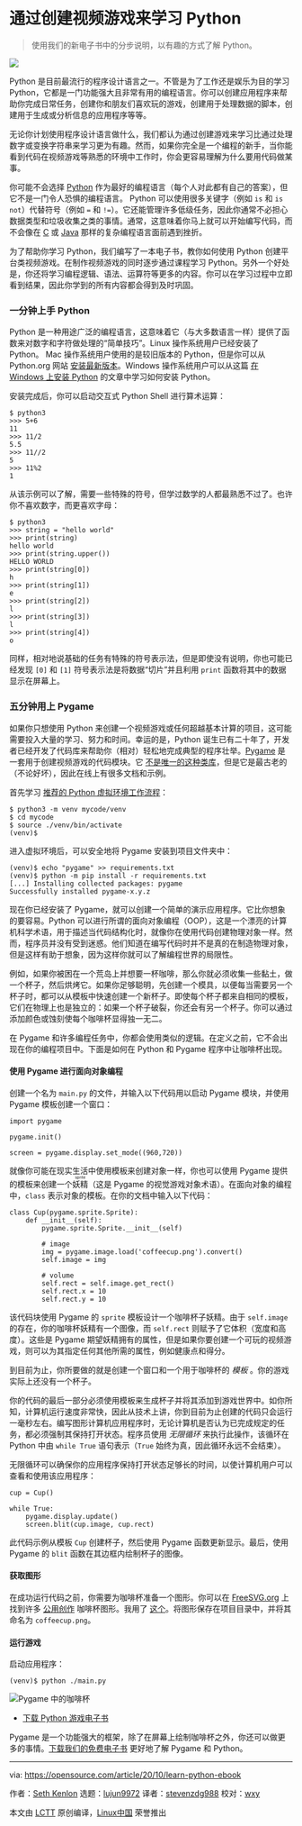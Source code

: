 [#]: collector: (lujun9972)
[#]: translator: (stevenzdg988)
[#]: reviewer: (wxy)
[#]: publisher: ( )
[#]: url: ( )
[#]: subject: (Learn Python by creating a video game)
[#]: via: (https://opensource.com/article/20/10/learn-python-ebook)
[#]: author: (Seth Kenlon https://opensource.com/users/seth)

通过创建视频游戏来学习 Python
======

> 使用我们的新电子书中的分步说明，以有趣的方式了解 Python。

![](https://img.linux.net.cn/data/attachment/album/202101/18/234525jdrrv6o6gkhkdq1k.jpg)

Python 是目前最流行的程序设计语言之一。不管是为了工作还是娱乐为目的学习 Python，它都是一门功能强大且非常有用的编程语言。你可以创建应用程序来帮助你完成日常任务，创建你和朋友们喜欢玩的游戏，创建用于处理数据的脚本，创建用于生成或分析信息的应用程序等等。

无论你计划使用程序设计语言做什么，我们都认为通过创建游戏来学习比通过处理数字或变换字符串来学习更为有趣。然而，如果你完全是一个编程的新手，当你能看到代码在视频游戏等熟悉的环境中工作时，你会更容易理解为什么要用代码做某事。

你可能不会选择 [Python][2] 作为最好的编程语言（每个人对此都有自己的答案），但它不是一门令人恐惧的编程语言。 Python 可以使用很多关键字（例如 `is` 和 `is not`）代替符号（例如 `=` 和 `!=`）。它还能管理许多低级任务，因此你通常不必担心数据类型和垃圾收集之类的事情。通常，这意味着你马上就可以开始编写代码，而不会像在 [C][3] 或 [Java][4] 那样的复杂编程语言面前遇到挫折。

为了帮助你学习 Python，我们编写了一本电子书，教你如何使用 Python 创建平台类视频游戏。在制作视频游戏的同时逐步通过课程学习 Python。另外一个好处是，你还将学习编程逻辑、语法、运算符等更多的内容。你可以在学习过程中立即看到结果，因此你学到的所有内容都会得到及时巩固。

### 一分钟上手 Python

Python 是一种用途广泛的编程语言，这意味着它（与大多数语言一样）提供了函数来对数字和字符做处理的“简单技巧”。Linux 操作系统用户已经安装了 Python。 Mac 操作系统用户使用的是较旧版本的 Python，但是你可以从 Python.org 网站 [安装最新版本][5]。Windows 操作系统用户可以从这篇 [在 Windows 上安装 Python][6] 的文章中学习如何安装 Python。

安装完成后，你可以启动交互式 Python Shell 进行算术运算：

```
$ python3
>>> 5+6
11
>>> 11/2
5.5
>>> 11//2
5
>>> 11%2
1
```

从该示例可以了解，需要一些特殊的符号，但学过数学的人都最熟悉不过了。也许你不喜欢数字，而更喜欢字母：

```
$ python3
>>> string = "hello world"
>>> print(string)
hello world
>>> print(string.upper())
HELLO WORLD
>>> print(string[0])
h
>>> print(string[1])
e
>>> print(string[2])
l
>>> print(string[3])
l
>>> print(string[4])
o
```

同样，相对地说基础的任务有特殊的符号表示法，但是即使没有说明，你也可能已经发现 `[0]` 和 `[1]` 符号表示法是将数据“切片”并且利用 `print` 函数将其中的数据显示在屏幕上。

### 五分钟用上 Pygame

如果你只想使用 Python 来创建一个视频游戏或任何超越基本计算的项目，这可能需要投入大量的学习、努力和时间。幸运的是，Python 诞生已有二十年了，开发者已经开发了代码库来帮助你（相对）轻松地完成典型的程序壮举。[Pygame][7] 是一套用于创建视频游戏的代码模块。它 [不是唯一的这种类库][8]，但是它是最古老的（不论好坏），因此在线上有很多文档和示例。

首先学习 [推荐的 Python 虚拟环境工作流程][9]：

```
$ python3 -m venv mycode/venv
$ cd mycode
$ source ./venv/bin/activate
(venv)$
```

进入虚拟环境后，可以安全地将 Pygame 安装到项目文件夹中：

```
(venv)$ echo "pygame" >> requirements.txt
(venv)$ python -m pip install -r requirements.txt
[...] Installing collected packages: pygame
Successfully installed pygame-x.y.z
```

现在你已经安装了 Pygame，就可以创建一个简单的演示应用程序。它比你想象的要容易。Python 可以进行所谓的面向对象编程（OOP），这是一个漂亮的计算机科学术语，用于描述当代码结构化时，就像你在使用代码创建物理对象一样。然而，程序员并没有受到迷惑。他们知道在编写代码时并不是真的在制造物理对象，但是这样有助于想象，因为这样你就可以了解编程世界的局限性。

例如，如果你被困在一个荒岛上并想要一杯咖啡，那么你就必须收集一些黏土，做一个杯子，然后烘烤它。如果你足够聪明，先创建一个模具，以便每当需要另一个杯子时，都可以从模板中快速创建一个新杯子。即使每个杯子都来自相同的模板，它们在物理上也是独立的：如果一个杯子破裂，你还会有另一个杯子。你可以通过添加颜色或蚀刻使每个咖啡杯显得独一无二。

在 Pygame 和许多编程任务中，你都会使用类似的逻辑。在定义之前，它不会出现在你的编程项目中。下面是如何在 Python 和 Pygame 程序中让咖啡杯出现。

#### 使用 Pygame 进行面向对象编程

创建一个名为 `main.py` 的文件，并输入以下代码用以启动 Pygame 模块，并使用 Pygame 模板创建一个窗口：

```
import pygame

pygame.init()

screen = pygame.display.set_mode((960,720))
```

就像你可能在现实生活中使用模板来创建对象一样，你也可以使用 Pygame 提供的模板来创建一个<ruby>妖精<rt>sprite</rt></ruby>（这是 Pygame 的视觉游戏对象术语）。在面向对象的编程中，`class` 表示对象的模板。在你的文档中输入以下代码：

```
class Cup(pygame.sprite.Sprite):
    def __init__(self):
        pygame.sprite.Sprite.__init__(self)

        # image
        img = pygame.image.load('coffeecup.png').convert()
        self.image = img

        # volume
        self.rect = self.image.get_rect()
        self.rect.x = 10
        self.rect.y = 10
```

该代码块使用 Pygame 的 `sprite` 模板设计一个咖啡杯子妖精。由于 `self.image` 的存在，你的咖啡杯妖精有一个图像，而 `self.rect` 则赋予了它体积（宽度和高度）。这些是 Pygame 期望妖精拥有的属性，但是如果你要创建一个可玩的视频游戏，则可以为其指定任何其他所需的属性，例如健康点和得分。

到目前为止，你所要做的就是创建一个窗口和一个用于咖啡杯的 _模板_ 。你的游戏实际上还没有一个杯子。

你的代码的最后一部分必须使用模板来生成杯子并将其添加到游戏世界中。如你所知，计算机运行速度非常快，因此从技术上讲，你到目前为止创建的代码只会运行一毫秒左右。编写图形计算机应用程序时，无论计算机是否认为已完成规定的任务，都必须强制其保持打开状态。程序员使用 _无限循环_ 来执行此操作，该循环在 Python 中由 `while True` 语句表示（`True` 始终为真，因此循环永远不会结束）。

无限循环可以确保你的应用程序保持打开状态足够长的时间，以使计算机用户可以查看和使用该应用程序：

```
cup = Cup()

while True:
    pygame.display.update()
    screen.blit(cup.image, cup.rect)
```

此代码示例从模板 `Cup` 创建杯子，然后使用 Pygame 函数更新显示。最后，使用 Pygame 的 `blit` 函数在其边框内绘制杯子的图像。

#### 获取图形

在成功运行代码之前，你需要为咖啡杯准备一个图形。你可以在 [FreeSVG.org][11] 上找到许多 [公用创作][10] 咖啡杯图形。我用了 [这个][12]。将图形保存在项目目录中，并将其命名为 `coffeecup.png`。

#### 运行游戏

启动应用程序：

```
(venv)$ python ./main.py
```

![Pygame 中的咖啡杯][13]

- [下载 Python 游戏电子书][15]

Pygame 是一个功能强大的框架，除了在屏幕上绘制咖啡杯之外，你还可以做更多的事情。[下载我们的免费电子书][15] 更好地了解 Pygame 和 Python。

-------------------------------------------------------------------------------

via: https://opensource.com/article/20/10/learn-python-ebook

作者：[Seth Kenlon][a]
选题：[lujun9972][b]
译者：[stevenzdg988](https://github.com/stevenzdg988)
校对：[wxy](https://github.com/wxy)

本文由 [LCTT](https://github.com/LCTT/TranslateProject) 原创编译，[Linux中国](https://linux.cn/) 荣誉推出

[a]: https://opensource.com/users/seth
[b]: https://github.com/lujun9972
[1]: https://opensource.com/sites/default/files/styles/image-full-size/public/lead-images/arcade_game_gaming.jpg?itok=84Rjk_32 (Arcade games)
[2]: https://www.python.org/
[3]: https://opensource.com/article/20/8/c-programming-cheat-sheet
[4]: https://opensource.com/resources/java
[5]: https://www.python.org/downloads/mac-osx
[6]: https://opensource.com/article/19/8/how-install-python-windows
[7]: https://www.pygame.org/news
[8]: https://opensource.com/article/18/4/easy-2d-game-creation-python-and-arcade
[9]: https://opensource.com/article/20/9/venv-python
[10]: https://opensource.com/article/20/1/what-creative-commons
[11]: http://freesvg.org
[12]: https://freesvg.org/1548870028
[13]: https://opensource.com/sites/default/files/uploads/pygame-cup.jpg (Coffee cup in Pygame)
[14]: https://creativecommons.org/licenses/by-sa/4.0/
[15]: https://opensource.com/downloads/python-gaming-ebook
